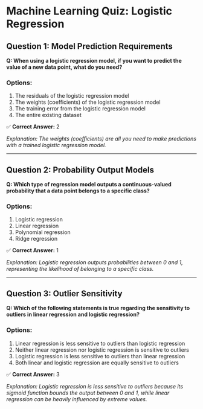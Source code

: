 # Machine Learning Quiz: Logistic Regression

## Question 1: Model Prediction Requirements
**Q: When using a logistic regression model, if you want to predict the value of a new data point, what do you need?**

### Options:
1. The residuals of the logistic regression model
2. The weights (coefficients) of the logistic regression model
3. The training error from the logistic regression model
4. The entire existing dataset

✅ **Correct Answer:** 2

*Explanation: The weights (coefficients) are all you need to make predictions with a trained logistic regression model.*

---

## Question 2: Probability Output Models
**Q: Which type of regression model outputs a continuous-valued probability that a data point belongs to a specific class?**

### Options:
1. Logistic regression
2. Linear regression
3. Polynomial regression
4. Ridge regression

✅ **Correct Answer:** 1

*Explanation: Logistic regression outputs probabilities between 0 and 1, representing the likelihood of belonging to a specific class.*

---

## Question 3: Outlier Sensitivity
**Q: Which of the following statements is true regarding the sensitivity to outliers in linear regression and logistic regression?**

### Options:
1. Linear regression is less sensitive to outliers than logistic regression
2. Neither linear regression nor logistic regression is sensitive to outliers
3. Logistic regression is less sensitive to outliers than linear regression
4. Both linear and logistic regression are equally sensitive to outliers

✅ **Correct Answer:** 3

*Explanation: Logistic regression is less sensitive to outliers because its sigmoid function bounds the output between 0 and 1, while linear regression can be heavily influenced by extreme values.*

